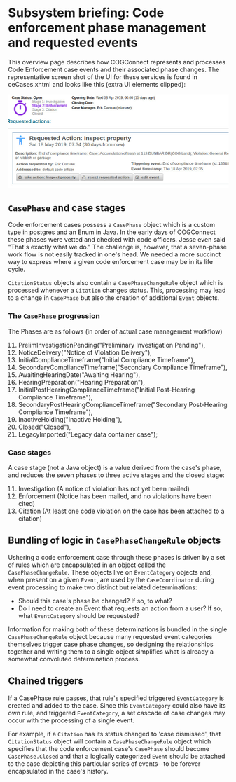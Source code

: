 # Subsystem briefing: Code enforcement phase management and requested events

This overview page describes how COGConnect represents and processes Code Enforcement case events and their associated phase changes. The representative screen shot of the UI for these services is found in ceCases.xhtml and looks like this (extra UI elements clipped):

![COGConnect code enforcement case status and action requests](img/status-and-reqactions.jpg)

## `CasePhase` and case stages
Code enforcement cases possess a `CasePhase` object which is a custom type in postgres and an Enum in Java. In the early days of COGConnect these phases were vetted and checked with code officers. Jesse even said "That's exactly what we do." The challenge is, however, that a seven-phase work flow is not easily tracked in one's head. We needed a more succinct way to express where a given code enforcement case  may be in its life cycle.

`CitationStatus` objects also contain a `CasePhaseChangeRule` object which is processed whenever a `Citation` changes status. This, processing may lead to a change in `CasePhase` but also the creation of additional `Event` objects.

### The `CasePhase` progression
The Phases are as follows (in order of actual case management workflow)

11. PrelimInvestigationPending("Preliminary Investigation Pending"),
11. NoticeDelivery("Notice of Violation Delivery"),
11. InitialComplianceTimeframe("Initial Compliance Timeframe"),
11. SecondaryComplianceTimeframe("Secondary Compliance Timeframe"),
11. AwaitingHearingDate("Awaiting Hearing"),
11. HearingPreparation("Hearing Preparation"),
11. InitialPostHearingComplianceTimeframe("Initial Post-Hearing Compliance Timeframe"),
11. SecondaryPostHearingComplianceTimeframe("Secondary Post-Hearing Compliance Timeframe"),
11. InactiveHolding("Inactive Holding"),
11. Closed("Closed"),
11. LegacyImported("Legacy data container case");

### Case stages
A case stage (not a Java object) is a value derived from the case's phase, and reduces the seven phases to three active stages and the closed stage:

11. Investigation (A notice of violation has not yet been mailed)
11. Enforcement (Notice has been mailed, and no violations have been cited)
11. Citation (At least one code violation on the case has been attached to a citation)

## Bundling of logic in `CasePhaseChangeRule` objects
Ushering a code enforcement case through these phases is driven by a set of rules which are encapsulated in an object called the `CasePhaseChangeRule`. These objects live on `EventCategory` objects and, when present on a given `Event`, are used by the `CaseCoordinator` during event processing to make two distinct but related determinations:

* Should this case's phase be changed? If so, to what?
* Do I need to create an Event that requests an action from a user? If so, what `EventCategory` should be requested?

Information for making both of these determinations is bundled in the single `CasePhaseChangeRule` object because many requested event categories themselves trigger case phase changes, so designing the relationships together and writing them to a single object simplifies what is already a somewhat convoluted determination process.

## Chained triggers
If a CasePhase rule passes, that rule's specified triggered `EventCategory` is created and added to the case. Since this  `EventCategory` could also have its own rule, and triggered `EventCategory`, a set cascade of case changes may occur with the processing of a single event. 

For example, if a `Citation` has its status changed to 'case dismissed', that `CitationStatus` object will contain a `CasePhaseChangeRule` object which specifies that the code enforcement case's `CasePhase` should become `CasePhase.Closed` and that a logically categorized `Event` should be attached to the case depicting this particular series of events--to be forever encapsulated in the case's history.
